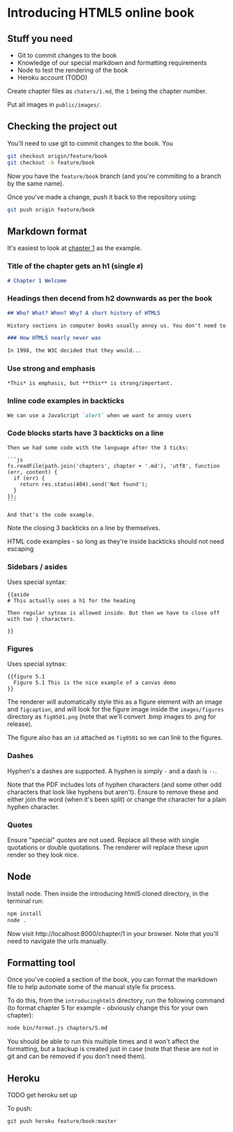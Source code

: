 # Introducing HTML5 online book

## Stuff you need

* Git to commit changes to the book
* Knowledge of our special markdown and formatting requirements
* Node to test the rendering of the book
* Heroku account (TODO)

Create chapter files as `chaters/1.md`, the `1` being the chapter number.

Put all images in `public/images/`.

## Checking the project out

You'll need to use git to commit changes to the book. You

```bash
git checkout origin/feature/book
git checkout -b feature/book
```

Now you have the `feature/book` branch (and you're commiting to a branch by the same name).

Once you've made a change, push it back to the repository using:

```bash
git push origin feature/book
```

## Markdown format

It's easiest to look at [chapter 1](https://raw.github.com/remy/introducinghtml5/feature/book/chapters/1.md) as the example.

### Title of the chapter gets an h1 (single `#`)

```markdown
# Chapter 1 Welcome
```

### Headings then decend from h2 downwards as per the book

```markdown
## Who? What? When? Why? A short history of HTML5

History sections in computer books usually annoy us. You don't need to know about ARPANET or the history of HTTP to understand how to write a new language.

### How HTML5 nearly never was

In 1998, the W3C decided that they would...
```

### Use strong and emphasis

```markdown
*This* is emphasis, but **this** is strong/important.
```

### Inline code examples in backticks

```markdown
We can use a JavaScript `alert` when we want to annoy users
```

### Code blocks starts have 3 backticks on a line


    Then we had some code with the language after the 3 ticks:

    ```js
    fs.readFile(path.join('chapters', chapter + '.md'), 'utf8', function (err, content) {
      if (err) {
        return res.status(404).send('Not found');
      }
    });
    ```

    And that's the code example.

Note the closing 3 backticks on a line by themselves.

HTML code examples - so long as they're inside backticks should not need escaping

### Sidebars / asides

Uses special syntax:

```
{{aside
# This actually uses a h1 for the heading

Then regular sytnax is allowed inside. But then we have to close off with two } characters.

}}
```

### Figures

Uses special sytnax:

```
{{figure 5.1
  Figure 5.1 This is the nice example of a canvas demo
}}
```

The renderer will automatically style this as a figure element with an image and `figcaption`, and will look for the figure image inside the `images/figures` directory as `fig0501.png` (note that we'll convert .bmp images to .png for release).

The figure also has an `id` attached as `fig0501` so we can link to the figures.

### Dashes

Hyphen's a dashes are supported. A hyphen is simply `-` and a dash is `--`.

Note that the PDF includes lots of hyphen characters (and some other odd characters that look like hyphens but aren't). Ensure to remove these and either join the word (when it's been split) or change the character for a plain hyphen character.

### Quotes

Ensure "special" quotes are not used. Replace all these with single quotations or double quotations. The renderer will replace these upon render so they look nice.


## Node

Install node. Then inside the introducing html5 cloned directory, in the terminal run:

```bash
npm install
node .
```

Now visit http://localhost:8000/chapter/1 in your browser. Note that you'll need to navigate the urls manually.


## Formatting tool

Once you've copied a section of the book, you can format the markdown file to help automate some of the manual style fix process.

To do this, from the `introducinghtml5` directory, run the following command (to format chapter 5 for example - obviously change this for your own chapter):

```bash
node bin/format.js chapters/5.md
```

You should be able to run this multiple times and it won't affect the formatting, but a backup is created just in case (note that these are not in git and can be removed if you don't need them).

## Heroku

TODO get heroku set up

To push:

```
git push heroku feature/book:master
```